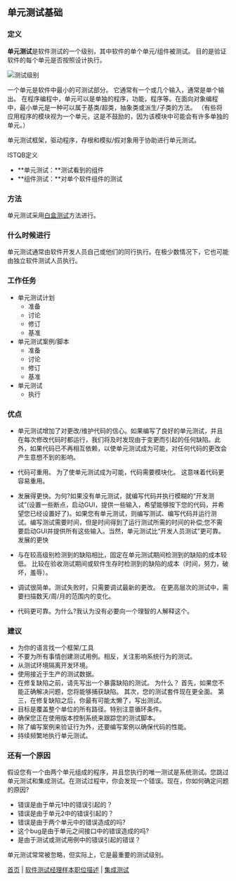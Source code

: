 ## 单元测试基础

### 定义

**单元测试**是软件测试的一个级别，其中软件的单个单元/组件被测试。 目的是验证软件的每个单元是否按照设计执行。

![测试级别](http://softwaretestingfundamentals.com/wp-content/uploads/2010/12/unittesting.jpg)

一个单元是软件中最小的可测试部分。 它通常有一个或几个输入，通常是单个输出。 在程序编程中，单元可以是单独的程序，功能，程序等。在面向对象编程中，最小单元是一种可以属于基类/超类，抽象类或派生/子类的方法。 （有些将应用程序的模块视为一个单元，这是不鼓励的，因为该模块中可能会有许多单独的单元。）

单元测试框架，驱动程序，存根和模拟/假对象用于协助进行单元测试。

ISTQB定义

* **单元测试：**测试看到的组件
* **组件测试：**对单个软件组件的测试

### 方法

单元测试采用[白盒测试](http://www.baidu.com)方法进行。

### 什么时候进行

单元测试通常由软件开发人员自己或他们的同行执行。在极少数情况下，它也可能由独立软件测试人员执行。

### 工作任务

* 单元测试计划
	- 准备
	- 讨论
	- 修订
	- 基准
* 单元测试案例/脚本
	- 准备
	- 讨论
	- 修订
	- 基准
* 单元测试
	- 执行
	
### 优点

* 单元测试增加了对更改/维护代码的信心。如果编写了良好的单元测试，并且在每次修改代码时都运行，我们将及时发现由于变更而引起的任何缺陷。此外，如果代码已不再相互依赖，以使单元测试成为可能，对任何代码的更改会产生意想不到的影响。

* 代码可重用。 为了使单元测试成为可能，代码需要模块化。 这意味着代码更容易重用。

* 发展得更快。为何?如果没有单元测试，就编写代码并执行模糊的“开发测试”(设置一些断点，启动GUI，提供一些输入，希望能够按下您的代码，并希望您已经设置好了)。如果您有单元测试，则编写测试、编写代码并运行测试。编写测试需要时间，但是时间得到了运行测试所需的时间的补偿;您不需要启动GUI并提供所有这些输入。当然，单元测试比“开发人员测试”更可靠。发展的更快

* 与在较高级别检测到的缺陷相比，固定在单元测试期间检测到的缺陷的成本较低。 比较在验收测试期间或软件生存时检测到的缺陷的成本（时间，努力，破坏，羞辱）。

* 调试很简单。测试失败时，只需要调试最新的更改。 在更高层次的测试中，需要扫描数天/周/月的范围内的变化。

* 代码更可靠。为什么?我认为没有必要向一个理智的人解释这个。

### 建议

* 为你的语言找一个框架/工具
* 不要为所有事情创建测试用例。相反，关注影响系统行为的测试。
* 从测试环境隔离开发环境。
* 使用接近于生产的测试数据。
* 在修复缺陷之前，请先写出一个暴露缺陷的测试。 为什么？ 首先，如果您不能正确解决问题，您将能够捕获缺陷。 其次，您的测试套件现在更全面。 第三，在修复缺陷之后，你最有可能太懒了，写出测试。
* 目标是覆盖整个单位的所有路径。特别注意循环条件。
* 确保您正在使用版本控制系统来跟踪您的测试脚本。
* 除了编写案例来验证行为外，还要编写案例以确保代码的性能。
* 持续频繁地执行单元测试。

### 还有一个原因

假设您有一个由两个单元组成的程序，并且您执行的唯一测试是系统测试。您跳过单元测试和集成测试。在测试过程中，你会发现一个错误。现在，你如何确定问题的原因?

* 错误是由于单元1中的错误引起的？
* 错误是由于单元2中的错误引起的？
* 错误是由于两个单元中的错误造成的吗?
* 这个bug是由于单元之间接口中的错误造成的吗?
* 是由于测试或测试用例中的错误引起的错误？

单元测试常常被忽略，但实际上，它是最重要的测试级别。

[首页](index.md)  |  [软件测试经理样本职位描述](软件测试经理样本职位描述.md)  |  [集成测试](集成测试.md) 